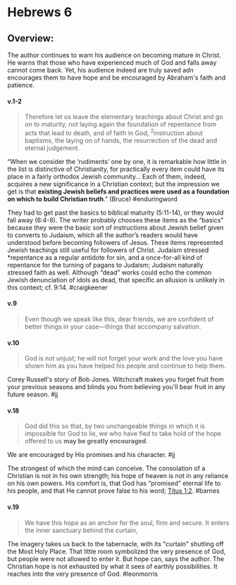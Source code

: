 # Hebrews 6

## Overview:
The author continues to warn his audience on becoming mature in Christ. He warns that those who have experienced much of God and falls away cannot come back. Yet, his audience indeed are truly saved adn encourages them to have hope and be encouraged by Abraham's faith and patience. 


#### v.1-2
>Therefore let us leave the elementary teachings about Christ and go on to maturity, not laying again the foundation of repentance from acts that lead to death, and of faith in God, <sup>2</sup>instruction about baptisms, the laying on of hands, the resurrection of the dead and eternal judgement.

“When we consider the ‘rudiments’ one by one, it is remarkable how little in the list is distinctive of Christianity, for practically every item could have its place in a fairly orthodox Jewish community… Each of them, indeed, acquires a new significance in a Christian context; but the impression we get is that **existing Jewish beliefs and practices were used as a foundation on which to build Christian truth**.” (Bruce)
#enduringword 

They had to get past the basics to biblical maturity (5:11-14), or they would fall away (6:4-8). The writer probably chooses these items as the “basics” because they were the basic sort of instructions about Jewish belief given to converts to Judaism, which all the author’s readers would have understood before becoming followers of Jesus. These items represented Jewish teachings still useful for followers of Christ. Judaism stressed \*repentance as a regular antidote for sin, and a once-for-all kind of repentance for the turning of pagans to Judaism; Judaism naturally stressed faith as well. Although “dead” works could echo the common Jewish denunciation of idols as dead, that specific an allusion is unlikely in this context; cf. 9:14.
#craigkeener 

#### v.9
>Even though we speak like this, dear friends, we are confident of better things in your case—things that accompany salvation.

#### v.10
>God is not unjust; he will not forget your work and the love you have shown him as you have helped his people and continue to help them.

Corey Russell's story of Bob Jones. Witchcraft makes you forget fruit from your previous seasons and blinds you from believing you'll bear fruit in any future season.
#jj 

#### v.18
>God did this so that, by two unchangeable things in which it is impossible for God to lie, we who have fled to take hold of the hope offered to us **may be greatly encouraged**.

We are encouraged by His promises and his character.
#jj 

The strongest of which the mind can conceive. The consolation of a Christian is not in his own strength; his hope of heaven is not in any reliance on his own powers. His comfort is, that God has “promised” eternal life to his people, and that He cannot prove false to his word; [Titus 1:2](Titus1#v.2).
#barnes 

#### v.19
>We have this hope as an anchor for the soul, firm and secure. It enters the inner sanctuary behind the curtain,

The imagery takes us back to the tabernacle, with its "curtain" shutting off the Most Holy Place. That little room symbolized the very presence of God, but people were not allowed to enter it. But hope can, says the author. The Christian hope is not exhausted by what it sees of earthly possibilities. It reaches into the very presence of God.
#leonmorris 